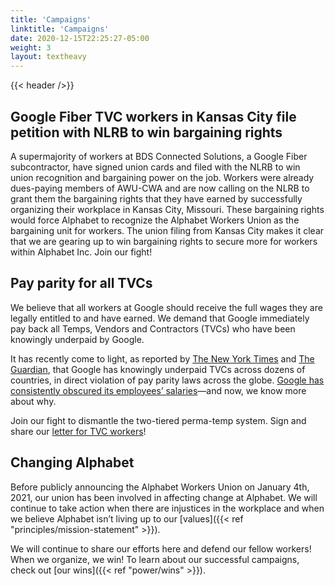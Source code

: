 ```yaml
---
title: 'Campaigns'
linktitle: 'Campaigns'
date: 2020-12-15T22:25:27-05:00
weight: 3
layout: textheavy
---
```


{{< header />}}

## Google Fiber TVC workers in Kansas City file petition with NLRB to win bargaining rights

A supermajority of workers at BDS Connected Solutions, a Google Fiber subcontractor, have signed union cards and filed with the NLRB to win union recognition and bargaining power on the job. Workers were already dues-paying members of AWU-CWA and are now calling on the NLRB to grant them the bargaining rights that they have earned by successfully organizing their workplace in Kansas City, Missouri. These bargaining rights would force Alphabet to recognize the Alphabet Workers Union as the bargaining unit for workers. The union filing from Kansas City makes it clear that we are gearing up to win bargaining rights to secure more for workers within Alphabet Inc. Join our fight!

## Pay parity for all TVCs

We believe that all workers at Google should receive the full wages they are legally entitled to and have earned. We demand that Google immediately pay back all Temps, Vendors and Contractors (TVCs) who have been knowingly underpaid by Google. 

It has recently come to light, as reported by [The New York Times](https://www.nytimes.com/2021/09/10/technology/google-temporary-workers-labor-laws-pay.html) and [The Guardian](https://www.theguardian.com/technology/2021/sep/10/google-underpaid-workers-illegal-pay-disparity-documents), that Google has knowingly underpaid TVCs across dozens of countries, in direct violation of pay parity laws across the globe. [Google has consistently obscured its employees’ salaries](https://www.vox.com/recode/2019/5/31/18644866/google-contractors-pay-ratings-glassdoor)—and now, we know more about why. 

Join our fight to dismantle the two-tiered perma-temp system. Sign and share our [letter for TVC workers](https://payparity.org/)!

## Changing Alphabet

Before publicly announcing the Alphabet Workers Union on January 4th, 2021, our union has been involved in affecting change at Alphabet. We will continue to take action when there are injustices in the workplace and when we believe Alphabet isn’t living up to our [values]({{< ref "principles/mission-statement" >}}).

We will continue to share our efforts here and defend our fellow workers! When we organize, we win! To learn about our successful campaigns, check out [our wins]({{< ref "power/wins" >}}).
